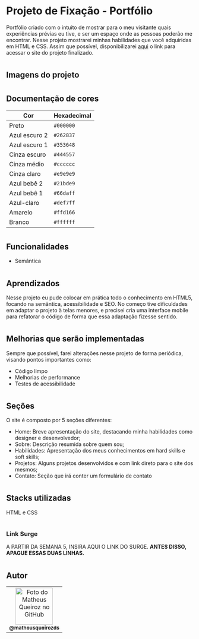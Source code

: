 # Projeto de Fixação - Portfólio

Portfólio criado com o intuito de mostrar para o meu visitante quais experiências prévias eu tive, e ser um espaço onde as pessoas poderão me encontrar. Nesse projeto mostrarei minhas habilidades que você adquiridas em HTML e CSS. Assim que possível, disponibilizarei [aqui]() o link para acessar o site do projeto finalizado.

#

## Imagens do projeto

#

## Documentação de cores

| Cor           | Hexadecimal |
| ------------- | ----------- |
| Preto         | `#000000`   |
| Azul escuro 2 | `#262837`   |
| Azul escuro 1 | `#353648`   |
| Cinza escuro  | `#444557`   |
| Cinza médio   | `#cccccc`   |
| Cinza claro   | `#e9e9e9`   |
| Azul bebê 2   | `#21bde9`   |
| Azul bebê 1   | `#66daff`   |
| Azul-claro    | `#def7ff`   |
| Amarelo       | `#ffd166`   |
| Branco        | `#ffffff`   |

#

## Funcionalidades

-   Semântica

#

## Aprendizados

Nesse projeto eu pude colocar em prática todo o conhecimento em HTML5, focando na semântica, acessibilidade e SEO. No começo tive dificuldades em adaptar o projeto à telas menores, e precisei cria uma interface mobile para refatorar o código de forma que essa adaptação fizesse sentido.

#

## Melhorias que serão implementadas

Sempre que possível, farei alterações nesse projeto de forma periódica, visando pontos importantes como:

-   Código limpo
-   Melhorias de performance
-   Testes de acessibilidade

#

## Seções

O site é composto por 5 seções diferentes:

-   Home: Breve apresentação do site, destacando minha habilidades como designer e desenvolvedor;
-   Sobre: Descrição resumida sobre quem sou;
-   Habilidades: Apresentação dos meus conhecimentos em hard skills e soft skills;
-   Projetos: Alguns projetos desenvolvidos e com link direto para o site dos mesmos;
-   Contato: Seção que irá conter um formulário de contato

#

## Stacks utilizadas

HTML e CSS

#

### Link Surge

A PARTIR DA SEMANA 5, INSIRA AQUI O LINK DO SURGE. **ANTES DISSO, APAGUE ESSAS DUAS LINHAS.**

#

## Autor

<table>
  <tr>
    <td align="center">
      <a href="https://github.com/matheusqueirozds">
        <img src="https://avatars.githubusercontent.com/u/70871620?v=4" width="100px;" alt="Foto do Matheus Queiroz no GitHub"/><br>
        <sub>
          <b>@matheusqueirozds</b>
        </sub>
      </a>
    </td>
  </tr>
</table>
